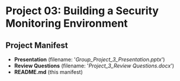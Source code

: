 # Project 03: Building a Security Monitoring Environment

## Project Manifest
- __Presentation__  (filename: '_Group_Project_3_Presentation.pptx_')
- __Review Questions__  (filename: '_Project_3_Review Questions.docx_')
- __README.md__  (this manifest)